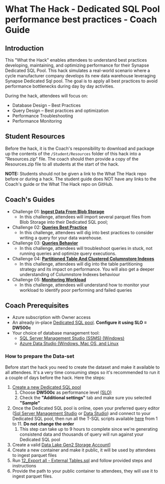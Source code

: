 # What The Hack - Dedicated SQL Pool performance best practices - Coach Guide

## Introduction
This "What the Hack" enables attendees to understand best practices developing, maintaining, and optimizing performance for their Synapse Dedicated SQL Pool. This hack simulates a real-world scenario where a cycle manufacturer company develops its new data warehouse leveraging Synapse Dedicated Sql pool. The goal is to apply all best practices to avoid performance bottlenecks during day by day activities. 

During the hack, attendees will focus on:
- Database Design – Best Practices
- Query Design – Best practices and optimization
- Performance Troubleshooting
- Performance Monitoring

## Student Resources
Before the hack, it is the Coach's responsibility to download and package up the contents of the `/Student/Resources` folder of this hack into a "Resources.zip" file. The coach should then provide a copy of the Resources.zip file to all students at the start of the hack.

**NOTE:** Students should not be given a link to the What The Hack repo before or during a hack. The student guide does NOT have any links to the Coach's guide or the What The Hack repo on GitHub.

## Coach's Guides
- Challenge 01: **[Ingest Data From Blob Storage](./Solution-01.md)**
	 - In this challenge, attendees will import several parquet files from Blob Storage into their Dedicated SQL pool; 
- Challenge 02: **[Queries Best Practice](./Solution-02.md)**
	 - In this challenge, attendees will dig into best practices to consider writing a query for your data warehouse.
- Challenge 03: **[Queries Behavior](./Solution-03.md)**
	 - In this challenge, attendees will troubleshoot queries in stuck, not running queries and optimize query executions.
- Challenge 04: **[Partitioned Table And Clustered Columnstore Indexes](./Solution-04.md)**
	 - In this challenge, attendees will dig into the table partitioning strategy and its impact on performance. You will also get a deeper understanding of Columnstore Indexes behaviour
- Challenge 05: **[Monitoring Workload](./Solution-05.md)**
	 - In this challenge, attendees will understand how to monitor your workload to identify poor performing and failed queries

## Coach Prerequisites 

- Azure subscription with Owner access
- An already in-place [Dedicated SQL pool](https://docs.microsoft.com/en-us/azure/synapse-analytics/sql-data-warehouse/create-data-warehouse-portal#:~:text=Create%20a%20SQL%20pool%201%20Select%20Create%20a,Notifications%20to%20monitor%20the%20deployment%20process.%20See%20More.). **Configure it using SLO = DW500c**
- Your choice of database management tool:
  - [SQL Server Management Studio (SSMS) (Windows)](https://docs.microsoft.com/en-us/sql/ssms/download-sql-server-management-studio-ssms?view=sql-server-ver15)
  - [Azure Data Studio (Windows, Mac OS, and Linux](https://docs.microsoft.com/en-us/sql/azure-data-studio/download-azure-data-studio?view=sql-server-ver15)

### How to prepare the Data-set

Before start the hack you need to create the dataset and make it available to all attendees.
It's a very time consuming steps so it's recommended to run it a couple of days before the hack.
Here the steps:
1. [Create a new Dedicated SQL pool](https://docs.microsoft.com/en-us/azure/synapse-analytics/sql-data-warehouse/create-data-warehouse-portal)
   1. Choose **DW500c** as performance level [(SLO)](https://docs.microsoft.com/en-us/azure/synapse-analytics/sql-data-warehouse/memory-concurrency-limits)
   2. Check the **"Additional settings"** tab and make sure you selected **"Sample"**
2. Once the Dedicated SQL pool is online, open your preferred query editor ([Sql Server Management Studio](https://docs.microsoft.com/en-us/sql/ssms/download-sql-server-management-studio-ssms?view=sql-server-ver15) or [Data Studio](https://docs.microsoft.com/en-us/sql/azure-data-studio/download-azure-data-studio?view=sql-server-ver15)) and connect to your Dedicated SQL pool, then run all the T-SQL scripts available [here](./Solutions/Dataset%20-%20Scripts/) from 1 to 11. **Do not change the order**
   1. This step can take up to 9 hours to complete since we're generating consistend data and thousands of query will run against your Dedicated SQL pool
3. Create a valid [Data Lake Gen2 Storage Account](https://docs.microsoft.com/en-us/azure/storage/blobs/create-data-lake-storage-account)]
4. Create a new container and make it public, it will be used by attendees to ingest parquet files
5. Run [12_Export all - External Tables.sql](./Dataset%20-%20Scripts/../Dataset%20-%20Scripts/12_Export%20all%20-%20External%20Tables.sql) and follow provided steps and instructions
6. Provide the path to your public container to attendees, they will use it to ingest parquet files.

